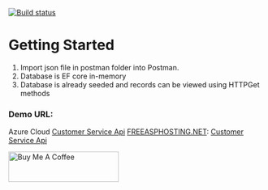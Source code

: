[![Build status](https://dev.azure.com/CematixSolutions/Artificial%20Intelligence/_apis/build/status/Customer%20Service%20CI)](https://dev.azure.com/CematixSolutions/Artificial%20Intelligence/_build/latest?definitionId=41)

# Getting Started
1.	Import json file in postman folder into Postman.
2.	Database is EF core in-memory
3.  Database is already seeded and records can be viewed using HTTPGet methods

### Demo URL: 
Azure Cloud [Customer Service Api](https://websrv2-abfagaarhvhpexgw.eastus-01.azurewebsites.net/swagger/index.html)
[FREEASPHOSTING.NET](https://freeasphosting.net/): [Customer Service Api](http://qasimshk.bsite.net/swagger/index.html)

<a href="https://buymeacoffee.com/cematix" target="_blank"><img src="https://cdn.buymeacoffee.com/buttons/v2/default-yellow.png" alt="Buy Me A Coffee" style="height: 60px !important;width: 217px !important;" ></a>
